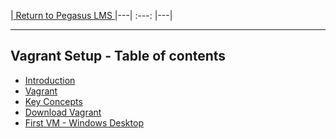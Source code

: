 |<a href="https://github.com/ccoovrey/pegasus_lms/blob/master/README.md" rel="Return to Course Introduction"> Return to Pegasus LMS </a>
|---|  :---:  |---|

---

## Vagrant Setup - Table of contents

* [Introduction](README.md)
* [Vagrant](01_Introduction.md)
* [Key Concepts](02_key_concepts.md)
* [Download Vagrant](03_download_vagrant.md)
* [First VM - Windows Desktop](04_windows_vagrant.md)
  
